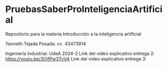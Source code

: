 # PruebasSaberProInteligenciaArtificial
Repositorio para la materia Introducción a la inteligencia artificial

Yanneth Tejada Posada.
cc. 43473914

Ingeniería Industrial. UdeA 2024-2
Link del video explicativo entrega 2: https://youtu.be/3OjfPw3TvV4
Link del video explicativo entrega 3:
